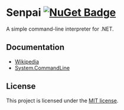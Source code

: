 # Senpai [![NuGet Badge](https://buildstats.info/nuget/senpai)](https://www.nuget.org/packages/senpai)
 A simple command-line interpreter for .NET.

 ## Documentation
  * [Wikipedia](https://github.com/imdying/senpai/wiki/Senpai)
  * [System.CommandLine](https://github.com/imdying/senpai/wiki/System.CommandLine)

 ## License
  This project is licensed under the [MIT license](/LICENSE.md).